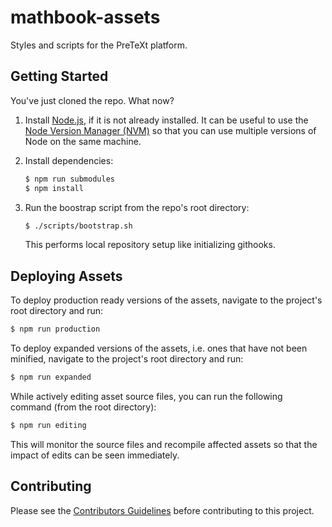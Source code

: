 # mathbook-assets
Styles and scripts for the PreTeXt platform.

## Getting Started
You've just cloned the repo. What now?

1.  Install [Node.js](https://nodejs.org/en/), if it is not already installed.
    It can be useful to use the [Node Version Manager (NVM)](https://github.com/creationix/nvm)
    so that you can use multiple versions of Node on the same machine.

2.  Install dependencies:
    ```sh
    $ npm run submodules
    $ npm install
    ```

3.  Run the boostrap script from the repo's root directory:
    ```sh
    $ ./scripts/bootstrap.sh
    ```
    This performs local repository setup like initializing githooks.

## Deploying Assets
To deploy production ready versions of the assets, navigate to the project's root directory and run:
```sh
$ npm run production
```
To deploy expanded versions of the assets, i.e. ones that have not been minified, navigate to the project's root directory and run:
```sh
$ npm run expanded
```
While actively editing asset source files, you can run the following command (from the root directory):
```sh
$ npm run editing
```
This will monitor the source files and recompile affected assets so that the impact of edits can be seen immediately.

## Contributing
Please see the [Contributors Guidelines](CONTRIBUTING.md) before contributing to this project.
